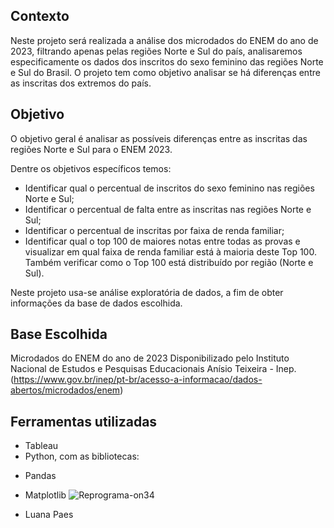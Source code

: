 ## Contexto

Neste projeto será realizada a análise dos microdados do ENEM do ano de 2023, filtrando apenas pelas regiões Norte e Sul do país, analisaremos especificamente os dados dos inscritos  do sexo feminino das regiões Norte e Sul do Brasil. O projeto tem como objetivo analisar se há diferenças entre as inscritas dos extremos do país.

## Objetivo

O objetivo geral é analisar as possíveis diferenças entre as inscritas das regiões Norte e Sul para o ENEM 2023.

Dentre os objetivos específicos temos:

* Identificar qual o percentual de inscritos do sexo feminino nas regiões Norte e Sul;
* Identificar o percentual de falta entre as inscritas nas regiões Norte e Sul;
* Identificar o percentual de inscritas por faixa de renda familiar;
* Identificar qual o top 100 de maiores notas entre todas as provas e visualizar em qual faixa de renda familiar está à maioria deste Top 100. Também verificar como o Top 100 está distribuído por região (Norte e Sul).

Neste projeto usa-se análise exploratória de dados, a fim de obter informações da base de dados escolhida.

## Base Escolhida
Microdados do ENEM do ano de 2023
Disponibilizado pelo Instituto Nacional de Estudos e Pesquisas Educacionais Anísio Teixeira - Inep.
(https://www.gov.br/inep/pt-br/acesso-a-informacao/dados-abertos/microdados/enem)

## Ferramentas utilizadas
* Tableau
* Python, com as bibliotecas:
- Pandas
- Matplotlib
![Reprograma-on34](https://github.com/user-attachments/assets/3942ca3d-6735-430c-aa05-5b540bea2863)

- Luana Paes


